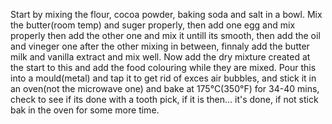 Start by mixing the flour, cocoa powder, baking soda and salt in a bowl. Mix the butter(room temp) and suger properly, then add one egg and mix properly then add the other one and mix it untill its smooth, then add the oil and vineger one after the other mixing in between, finnaly add the butter milk and vanilla extract and mix well. Now add the dry mixture created at the start to this and add the food colouring while they are mixed. Pour this into a mould(metal) and tap it to get rid of exces air bubbles, and stick it in an oven(not the microwave one) and bake at 175°C(350°F) for 34-40 mins, check to see if its done with a tooth pick, if it is then... it's done, if not stick bak in the oven for some more time.